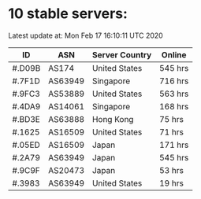 # 10 stable servers:

Latest update at: Mon Feb 17 16:10:11 UTC 2020

| ID | ASN | Server Country | Online |
| -- | --- | -------------- | ------ |
| #.D09B | AS174 | United States | 545 hrs |
| #.7F1D | AS63949 | Singapore | 716 hrs |
| #.9FC3 | AS53889 | United States | 563 hrs |
| #.4DA9 | AS14061 | Singapore | 168 hrs |
| #.BD3E | AS63888 | Hong Kong | 75 hrs |
| #.1625 | AS16509 | United States | 71 hrs |
| #.05ED | AS16509 | Japan | 171 hrs |
| #.2A79 | AS63949 | Japan | 545 hrs |
| #.9C9F | AS20473 | Japan | 53 hrs |
| #.3983 | AS63949 | United States | 19 hrs |

